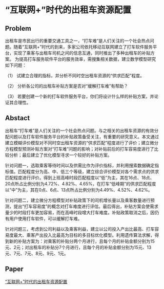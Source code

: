 # “互联网+”时代的出租车资源配置
## Problem
出租车是市民出行的重要交通工具之一，“打车难”是人们关注的一个社会热点问题。随着“互联网+”时代的到来，多家公司依托移动互联网建立了打车软件服务平台，实现了乘客与出租车司机之间的信息互通，同时推出了多种出租车的补贴方案。
为提高打车服务软件平台的服务效率，需搜集相关数据，建立数学模型研究如下问题：

（1） 试建立合理的指标，并分析不同时空出租车资源的“供求匹配”程度。

（2） 分析各公司的出租车补贴方案是否对“缓解打车难”有帮助？

（3） 若要创建一个新的打车软件服务平台，你们将设计什么样的补贴方案，并论证其合理性。

## Abstact
出租车“打车难”是人们关注的一个社会热点问题。与之相关的出租车资源的有效分配问题以及打车软件服务平台的补贴政策备受关注，有重要的研究意义。本文通过建立模糊评价模型对不同时空出租车资源的“供求匹配”程度进行了评价；建立微分方程模型预测补贴方案对“打车难”问题的影响；对补贴前后的打车容易度进行了比较分析；最后建立了优化模型寻求一个较好的补贴方案。

针对问题一，选取乘客等待时间以及供需比作为评价指标，并利用搜索数据确定指标值。匹配程度分为高、中、低三个等级，建立综合评价模型对各个需求点的供求匹配程度进行评价。得到上班高峰时段匹配程度以“低”为主，其在16点、18点、20点所占比例分别为4.72%、4.82%、4.65%，在打车“低峰期”的供求匹配程度以“中”为主，其在0点、6点、13点所占比例分别为4.49%、4.52%、4.62%。

针对问题二，建立微分方程模型对补贴政策下的司机增长量以及乘客数量进行预测，提出“打车容易度”的概念对打车难度进行评估。最后得出，补贴方案会使需求量少的时段打车更加容易，而在高峰时段增大打车难度。补贴政策取消之后，因仍有用户使用打车软件，可以缓解打车难。

针对问题三，考虑到公司利益以及乘客利益，建立以公司投入产出比最高、打车容易度最大、乘客产出投入比最高为目标的多目标优化模型。利用遗传算法求解，得到新的补贴方案为：对乘客的补贴分两个月进行，且每个月的补贴金额分别为15元、2元；对出租车的补贴分7个月进行，且每个月的补贴金额分别为15元、13元、7元、7元、8元、9元、1元。

## Paper
[“互联网+”时代的出租车资源配置](https://github.com/charlienzw/CUMCM2015_B/blob/master/B201527004016_%E8%A3%B4%E8%B7%83%E7%90%9B_%E6%9D%8E%E6%AF%85_%E5%AE%81%E5%AD%90%E6%96%87.pdf)
